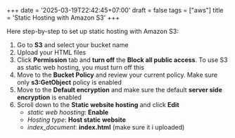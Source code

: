 +++
date = '2025-03-19T22:42:45+07:00'
draft = false
tags = ["aws"]
title = 'Static Hosting with Amazon S3'
+++

Here step-by-step to set up static hosting with Amazon S3:

1. Go to **S3** and select your bucket name
2. Upload your HTML files
3. Click **Permission** tab and **turn off** the **Block all public access**. To use S3 as static web hosting, you must turn off this
4. Move to the **Bucket Policy** and review your current policy. Make sure only **s3:GetObject** policy is enabled
5. Move to the **Default encryption** and make sure the default **server side encryption** is enabled
6. Scroll down to the **Static website hosting** and click **Edit**
   * *static web hoosting*: **Enable**
   * *Hosting type*: **Host static website**
   * *index_document*: **index.html** (make sure it i uploaded)
